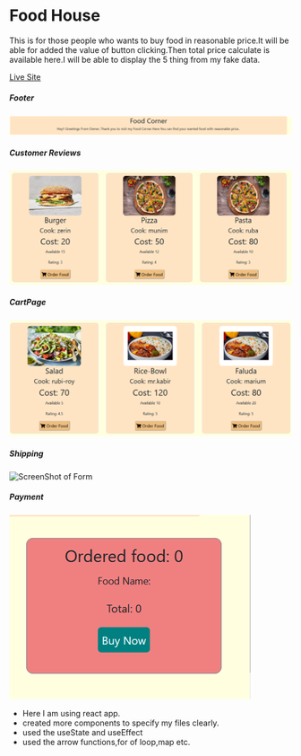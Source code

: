 # Food House

This is for those people who wants to buy food in reasonable price.It will be able for added the value of button clicking.Then total price calculate is available here.I will be able to display the 5 thing from my fake data.

[Live Site](https://foodcornerio.netlify.app/)

##### Footer
![ScreenShot of Form](screenshots/a.png)

##### Customer Reviews
![ScreenShot of Form](screenshots/b.png)

##### CartPage
![ScreenShot of Form](screenshots/c.png)

##### Shipping 
![ScreenShot of Form](screenshots/d.png)

##### Payment
![ScreenShot of Form](screenshots/e.png)
* Here I am using react app.
* created more components to specify my files clearly.
* used the useState and useEffect
* used the arrow functions,for of loop,map etc.










